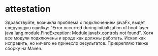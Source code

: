 # attestation
Здравствуйте, возникла проблема с подключением javaFx, выдёт следующую ошибку:
"Error occurred during initialization of boot layer
 java.lang.module.FindException: Module javafx.controls not found".
Хотя все модули подключены и вроде как должны работать.
Искал как исправить, но ничего не принесло результатов.
Прикрепляю также сборку на Maven.
